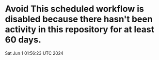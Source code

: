 # Avoid This scheduled workflow is disabled because there hasn't been activity in this repository for at least 60 days.
Sat Jun  1 01:56:23 UTC 2024
